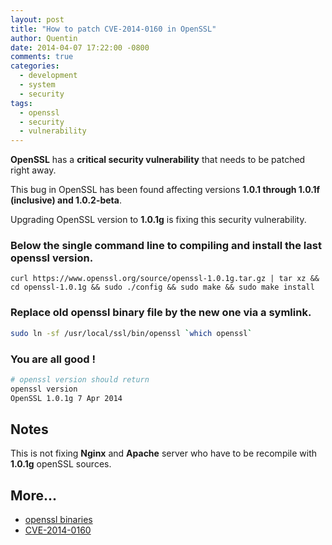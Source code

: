 ```yaml
---
layout: post
title: "How to patch CVE-2014-0160 in OpenSSL"
author: Quentin
date: 2014-04-07 17:22:00 -0800
comments: true
categories:
  - development
  - system
  - security
tags:
  - openssl
  - security
  - vulnerability
---
```


**OpenSSL** has a **critical security vulnerability** that needs to be patched right away.

This bug in OpenSSL has been found affecting versions **1.0.1 through 1.0.1f (inclusive) and 1.0.2-beta**.

Upgrading OpenSSL version to **1.0.1g** is fixing this security vulnerability.

### Below the **single command line** to compiling and install the **last openssl version**.

```
curl https://www.openssl.org/source/openssl-1.0.1g.tar.gz | tar xz && cd openssl-1.0.1g && sudo ./config && sudo make && sudo make install
```

### Replace old openssl binary file by the new one via a symlink.

```sh
sudo ln -sf /usr/local/ssl/bin/openssl `which openssl`
```

### You are all good !

```sh
# openssl version should return
openssl version
OpenSSL 1.0.1g 7 Apr 2014
```

## Notes

This is not fixing **Nginx** and **Apache** server who have to be recompile with **1.0.1g** openSSL sources.

## More...

- [openssl binaries][1]
- [CVE-2014-0160][2]

[1]: https://www.openssl.org/source/
[2]: http://cve.mitre.org/cgi-bin/cvename.cgi?name=CVE-2014-0160
